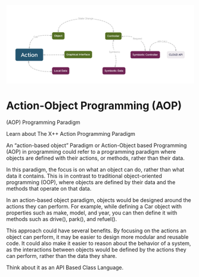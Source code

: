 ![yt-promt ScreenShot](DIAGRAMS/AOP_Paradigm.png "Iterface-Data-Controller")

# Action-Object Programming (AOP)

(AOP) Programming Paradigm

Learn about The X++ Action Programming Paradigm

An “action-based object” Paradigm or Action-Object based Programming (AOP) in programming could refer to a programming paradigm where objects are defined with their actions, or methods, rather than their data.

In this paradigm, the focus is on what an object can do, rather than what data it contains. This is in contrast to traditional object-oriented programming (OOP), where objects are defined by their data and the methods that operate on that data.

In an action-based object paradigm, objects would be designed around the actions they can perform. For example, while defining a Car object with properties such as make, model, and year, you can then define it with methods such as drive(), park(), and refuel().

This approach could have several benefits. By focusing on the actions an object can perform, it may be easier to design more modular and reusable code. It could also make it easier to reason about the behavior of a system, as the interactions between objects would be defined by the actions they can perform, rather than the data they share.

Think about it as an API Based Class Language.